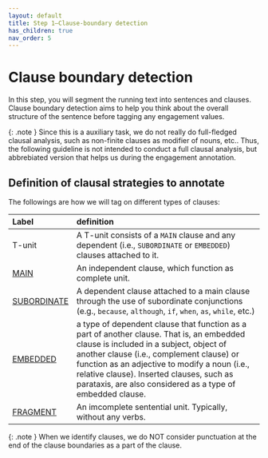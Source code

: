 ```yaml
---
layout: default
title: Step 1–Clause-boundary detection
has_children: true
nav_order: 5
---
```


# Clause boundary detection 

In this step, you will segment the running text into sentences and clauses. 
Clause boundary detection aims to help you think about the overall structure of the sentence before tagging any engagement values.


{: .note }
Since this is a auxiliary task, we do not really do full-fledged clausal analysis, such as non-finite clauses as modifier of nouns, etc.. Thus, the following guideline is not intended to conduct a full clausal analysis, but abbrebiated version that helps us during the engagement annotation.


## Definition of clausal strategies to annotate

The followings are how we will tag on different types of clauses:

| Label                               | definition                                                                                                                                                                                                                                                                                                                                  |
| :---------------------------------- | :------------------------------------------------------------------------------------------------------------------------------------------------------------------------------------------------------------------------------------------------------------------------------------------------------------------------------------------ |
| T-unit                              | A T-unit consists of a `MAIN` clause and any dependent (i.e., `SUBORDINATE` or `EMBEDDED`) clauses attached to it.                                                                                                                                                                                                                          |
| [MAIN](#simple-main-clauses)        | An independent clause, which function as complete unit.                                                                                                                                                                                                                                                                                     |
| [SUBORDINATE](#subordinate-clauses) | A dependent clause attached to a main clause through the use of subordinate conjunctions (e.g., `because`, `although`, `if`, `when`, `as`, `while`, etc.)                                                                                                                                                                                   |
| [EMBEDDED](#embedded-clauses)       | a type of dependent clause that function as a part of another clause. That is, an embedded clause is included in a subject, object of another clause (i.e., complement clause) or function as an adjective to modify a noun (i.e., relative clause). Inserted clauses, such as parataxis, are also considered as a type of embedded clause. |
| [FRAGMENT](#fragment)               | An imcomplete sentential unit. Typically, without any verbs.                                                                                                                                                                                                                                                                                |


{: .note }
When we identify clauses, we do NOT consider punctuation at the end of the clause boundaries as a part of the clause. 
